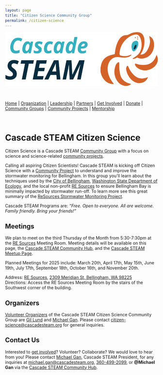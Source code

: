 ```yaml
---
layout: page
title: "Citizen Science Community Group"
permalink: /citizen-science
---
```

<style>
  .header {
	display: none;
  }
  .footer {
	display: none;
  }
</style>

<p align="center"><img src="/assets/images/Cascade_STEAM_horizontal_logo_primary.svg" width="600" height="178" /></p>

<br>

[Home](/) | [Organization](/organization) | [Leadership](/leadership) | [Partners](/partners) | [Get Involved](/get-involved) | [Donate](/donate) | [Community Groups](/community-groups) | [Community Projects](/community-projects) | [Mentorship](/mentorship)

<br>

# Cascade STEAM Citizen Science

Citizen Science is a Cascade STEAM [Community Group](community-groups) with a focus on science and science-related [community projects](community-projects).

Calling all aspiring Citizen Scientists\! Cascade STEAM is kicking off Citizen Science with a [Community Project](community-projects) to understand and improve the stormwater monitoring for Bellingham. In this group you'll learn about the techniques used by the [City of Bellingham](https://cob.org/services/environment/stormwater), [Washington State Department of Ecology](https://ecology.wa.gov/water-shorelines/water-quality/nonpoint-pollution/stormwater), and the local non-profit [RE Sources](https://re-sources.org) to ensure Bellingham Bay is minimally impacted by stormwater run-off. To learn more see this great summary of the [ReSources Stormwater Monitoring Project](https://www.re-sources.org/2024/06/three-years-of-bellingham-stormwater-monitoring-reveals-pollution-hotspots-including-taylor-dock/).

Cascade STEAM Programs are: *“Free. Open to everyone. All are welcome. Family friendly. Bring your friends\!”*

## Meetings

We plan to meet on the third Thursday of the Month from 5:30-7:30pm at the [RE Sources](https://re-sources.org) Meeting Room. Meeting details will be available on this page, the [Cascade STEAM Community Hub](http://hub.cascadesteam.org), and the [Cascade STEAM Meetup Page](https://www.meetup.com/cascadesteam).

Planned Meetings for 2025 include: March 20th, April 17th, May 15th, June 19th, July 17th, September 18th, October 16th, and November 20th.

Address: [RE Sources](https://maps.app.goo.gl/GgWdUnySYs34MGj46), [2309 Meridian St, Bellingham, WA 98225](https://www.google.com/maps/place/2309+Meridian+St,+Bellingham,+WA+98225/)  
Directions: Access the RE Sources Meeting Room by the stairs of the Southwest corner of the building.

## Organizers

[Volunteer Organizers](https://cascadesteam.org/leadership) of the Cascade STEAM Citizen Science Community Group are [Gil Lund](https://www.linkedin.com/in/gwlund) and [Michael Gan](https://www.linkedin.com/in/michaelbgan). Please contact [citizen-science@cascadesteam.org](mailto:citizen-science@cascadesteam.org) for general inquiries.

## Contact Us
Interested to [get involved](/get-involved)? Volunteer? Collaborate? We would love to hear from you! Please contact [Michael Gan](https://www.linkedin.com/in/michaelbgan), Cascade STEAM President, for any inquiries at [michael.gan@cascadesteam.org](mailto:michael.gan@cascadesteam.org), [360-499-2099](tel:3604992099), or **@Michael Gan** via the [Cascade STEAM Community Hub](http://hub.cascadesteam.org).
